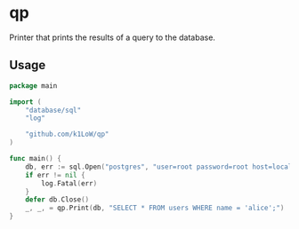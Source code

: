 # qp

Printer that prints the results of a query to the database.

## Usage

``` go
package main

import (
	"database/sql"
	"log"

	"github.com/k1LoW/qp"
)

func main() {
	db, err := sql.Open("postgres", "user=root password=root host=localhost dbname=test sslmode=disable")
	if err != nil {
		log.Fatal(err)
	}
	defer db.Close()
	_, _, = qp.Print(db, "SELECT * FROM users WHERE name = 'alice';")
}

```

